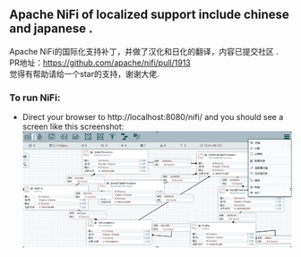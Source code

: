 ## Apache NiFi of localized support include chinese and japanese .

Apache NiFi的国际化支持补丁，并做了汉化和日化的翻译，内容已提交社区 .<br/>
PR地址：https://github.com/apache/nifi/pull/1913 <br/>
觉得有帮助请给一个star的支持，谢谢大佬.

### To run NiFi:

- Direct your browser to http://localhost:8080/nifi/ and you should see a screen like this screenshot:
  ![image of a NiFi dataflow canvas](nifi-docs/src/main/asciidoc/images/nifi-localization.png?raw=true)